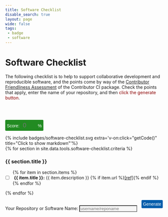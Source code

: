```yaml
---
title: Software Checklist
disable_search: true
layout: page
wide: false
tags: 
 - badge
 - software
---
```


<style>
svg {
  cursor: pointer
}
.btn:hover {
    background: #888;
}
.btn-success {
    background: forestgreen;
    color: #fff;
}
.btn-warning {
    background: #005dab;
    color: #fff;
}
.btn {
    border-radius: 3px;
    padding: 5px;
    cursor: pointer;
    color: white;
}
button {
    margin: 0;
    padding: 0;
    border: 0;
    outline-style: none;
    background: transparent;
    font-size: inherit;
}
</style>

# Software Checklist

<div id="app">

The following checklist is to help to support collaborative development and reproducible software, and the points come by way of the <a href="https://github.com/vsoch/contributor-ci" target="_blank">Contributor Friendliness Assessment</a> of the Contributor CI package. Check the points that apply, enter the name of your repository, and then <span style="color:darkred">click the generate button</span>.

<br>
<blockquote class="markdown" style="display:none; overflow:hidden">
</blockquote>
<br>

<button class="btn btn-success" style="max-width:300px">Score: 
    <input class="form-control"
       placeholder="0"  style="background-color:transparent; width:50px; margin-left:5px; color:white; font-size:20px; border: none"
       type="text" v-model="score"><span>%</span></button>

<span style='float:right'>
{% include badges/software-checklist.svg extra='v-on:click="getCode()" title="Click to show markdown"'%}
</span>

{% for section in site.data.tools.software-checklist.criteria %}<h3 id="{{ section.title | slugify }}">{{ section.title }}</h3>
<ul class="task-list">{% for item in section.items %}
  <li class="task-list-item" {% if item.comment %}title="{{ item.comment }}"{% endif %}><input id="{{ item.id }}" type="checkbox" class="task-list-item-checkbox" v-on:change="countPoints($event)"/> <strong>{{ item.title }}:</strong> {{ item.description }} {% if item.url %}<a href="{{ item.url }}" target="_blank">[ref]</a>{% endif %}</li>{% endfor %}
</ul>{% endfor %}

<button v-on:click="getCode()" class="btn btn-warning" style="float:right">Generate</button>

<br>
<div class="form-group">
    <label>Your Repository or Software Name:</label>
    <input class="form-control" style="background-color:#F7F7F7"
       type="text" id="reponame" v-model="title" placeholder="username/reponame">
</div>

<blockquote class="markdown" style="display:none; overflow:hidden">
</blockquote>

<script src="https://code.jquery.com/jquery-3.6.0.min.js"></script>
<script src="https://cdn.jsdelivr.net/npm/vue/dist/vue.js"></script>
<script>
new Vue({
  el: '#app',
  data: {
    // Current user score
    score: 0,
    points: 0,
    title: "",

    // Must be same length as number of points
    colors: [{% for color in site.data.tools.software-checklist.colors %}"{{ color }}"{% if forloop.last %}{% else %},{% endif %}{% endfor %}]
  },
  // The view will trigger these methods on click

  methods: {

    getCode: function() {
      // Get all of the unique ids
      var checked = document.querySelectorAll('input.task-list-item-checkbox[type="checkbox"]:checked')

      // Don't continue if no points checked!
      if (checked.length == 0) {
      $(".markdown").text("Please select at least one criteria to generate a badge.");
      $(".markdown").show();
       return
      }

      // Ensure repository is entered
      if ((this.title == "username/reponame") || (this.title == "")) {
      $(".markdown").text("Don't forget to enter your repository name in the box at the bottom of the page.");
      $("#reponame").css("background-color", "tomato");
      $("#reponame").css("color", "white");
      $(".markdown").show();
       return
      }

      var ids = ""
      $.each(checked, function(i, e){
       ids = ids + $(e).attr('id') + ",";
      })
      ids = ids.replace(/(^,)|(,$)/g, "")

      // Prepare badge images
      var badgeColor = this.colors[this.points - 1]
      var badgeScore = Math.round(this.score) + "%25"
      var badgeUrl = "https://img.shields.io/badge/software%20checklist-" + badgeScore + "-" + badgeColor.replace("#", "");

      // Prepare badge link (summary page with badge and ids
      var badgeLink = "{{ site.url }}/{{ site.baseurl }}/docs/tools/software-checklist/badge?label=" + badgeScore + "&color=" + badgeColor + "&ids=" + ids + "&title=" + this.title

      var result = "[![" + badgeUrl + "](" + badgeUrl + ")](" + badgeLink + ")"
      $(".markdown").text(result);
      $(".markdown").show();

    },

    countPoints: function() {
      this.points = document.querySelectorAll('input.task-list-item-checkbox[type="checkbox"]:checked').length;
      this.score = (100 * (this.points / document.querySelectorAll('input.task-list-item-checkbox[type="checkbox"]').length)).toFixed(2);
      $('#svg-score').text(Math.round(this.score) + "%")
      $('#svg-color').attr("fill", this.colors[this.points - 1])
    }
  }
});
</script>
